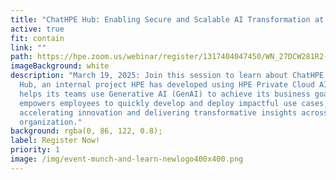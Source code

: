 ```yaml
---
title: "ChatHPE Hub: Enabling Secure and Scalable AI Transformation at HPE"
active: true
fit: contain
link: ""
path: https://hpe.zoom.us/webinar/register/1317404047450/WN_27DCW281R2-m_KlZRTLB2g
imageBackground: white
description: "March 19, 2025: Join this session to learn about ChatHPE GenAI
  Hub, an internal project HPE has developed using HPE Private Cloud AI that
  helps its teams use Generative AI (GenAI) to achieve its business goals,
  empowers employees to quickly develop and deploy impactful use cases,
  accelerating innovation and delivering transformative insights across the
  organization."
background: rgba(0, 86, 122, 0.8);
label: Register Now!
priority: 1
image: /img/event-munch-and-learn-newlogo400x400.png
---
```

